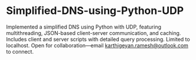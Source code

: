 # Simplified-DNS-using-Python-UDP
Implemented a simplified DNS using Python with UDP, featuring multithreading, JSON-based client-server communication, and caching. Includes client and server scripts with detailed query processing. Limited to localhost. Open for collaboration—email karthigeyan.ramesh@outlook.com to connect.
